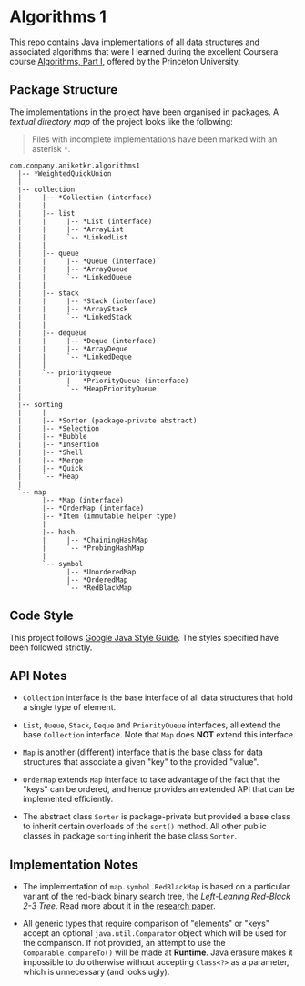 Algorithms 1
============
This repo contains Java implementations of all data structures and 
associated algorithms that were I learned during the excellent Coursera 
course [Algorithms, Part I](https://www.coursera.org/learn/algorithms-part1),
offered by the Princeton University.

Package Structure
-----------------
The implementations in the project have been organised in packages. A
_textual directory map_ of the project looks like the following:

> Files with incomplete implementations have been marked with
> an asterisk `*`.

```
com.company.aniketkr.algorithms1
  |-- *WeightedQuickUnion
  |
  |-- collection
  |     |-- *Collection (interface)
  |     |
  |     |-- list
  |     |     |-- *List (interface)
  |     |     |-- *ArrayList
  |     |     `-- *LinkedList
  |     |
  |     |-- queue
  |     |     |-- *Queue (interface)
  |     |     |-- *ArrayQueue
  |     |     `-- *LinkedQueue
  |     |
  |     |-- stack
  |     |     |-- *Stack (interface)
  |     |     |-- *ArrayStack
  |     |     `-- *LinkedStack
  |     |
  |     |-- dequeue
  |     |     |-- *Deque (interface)
  |     |     |-- *ArrayDeque
  |     |     `-- *LinkedDeque
  |     |
  |     `-- priorityqueue
  |           |-- *PriorityQueue (interface)
  |           `-- *HeapPriorityQueue
  |
  |-- sorting
  |     |
  |     |-- *Sorter (package-private abstract)
  |     |-- *Selection
  |     |-- *Bubble
  |     |-- *Insertion
  |     |-- *Shell
  |     |-- *Merge
  |     |-- *Quick
  |     `-- *Heap
  |
  `-- map
        |-- *Map (interface)
        |-- *OrderMap (interface)
        |-- *Item (immutable helper type)
        |
        |-- hash
        |     |-- *ChainingHashMap
        |     `-- *ProbingHashMap
        |
        `-- symbol
              |-- *UnorderedMap
              |-- *OrderedMap
              `-- *RedBlackMap
```

Code Style
----------
This project follows
[Google Java Style Guide](https://google.github.io/styleguide/javaguide.html).
The styles specified have been followed strictly.

API Notes
---------
 + `Collection` interface is the base interface of all data structures
   that hold a single type of element.
 
 + `List`, `Queue`, `Stack`, `Deque` and `PriorityQueue` interfaces, all
   extend the base `Collection` interface. Note that `Map` does __NOT__
   extend this interface.

 + `Map` is another (different) interface that is the base class for data
   structures that associate a given "key" to the provided "value".

 + `OrderMap` extends `Map` interface to take advantage of the fact that
   the "keys" can be ordered, and hence provides an extended API that can
   be implemented efficiently.

 + The abstract class `Sorter` is package-private but provided a base 
   class to inherit certain overloads of the `sort()` method. All other
   public classes in package `sorting` inherit the base class `Sorter`.

Implementation Notes
--------------------
 + The implementation of `map.symbol.RedBlackMap` is based on a particular
   variant of the red-black binary search tree, the 
   _Left-Leaning Red-Black 2-3 Tree_. Read more about it in the
   [research paper](https://www.cs.princeton.edu/~rs/talks/LLRB/LLRB.pdf).

 + All generic types that require comparison of "elements" or "keys" accept
   an optional `java.util.Comparator` object which will be used for the
   comparison. If not provided, an attempt to use the
   `Comparable.compareTo()` will be made at __Runtime__. Java erasure 
   makes it impossible to do otherwise without accepting `Class<?>` as a
   parameter, which is unnecessary (and looks ugly).
